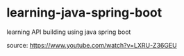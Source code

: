 # learning-java-spring-boot
learning API building using java spring boot

source: https://www.youtube.com/watch?v=LXRU-Z36GEU
